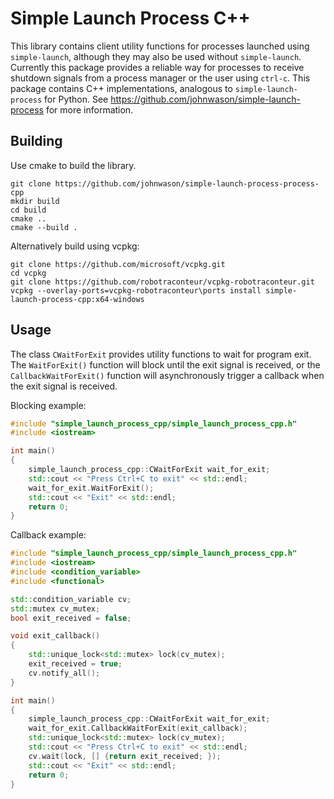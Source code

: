 # Simple Launch Process C++

This library contains client utility functions for processes launched using `simple-launch`, although they may also be used without `simple-launch`. Currently this package provides a reliable way for processes to receive shutdown signals from a process manager or the user using `ctrl-c`. This package contains
C++ implementations, analogous to `simple-launch-process` for Python. See https://github.com/johnwason/simple-launch-process for more information.

## Building

Use cmake to build the library.

```
git clone https://github.com/johnwason/simple-launch-process-process-cpp
mkdir build
cd build
cmake ..
cmake --build .
```

Alternatively build using vcpkg:

```
git clone https://github.com/microsoft/vcpkg.git
cd vcpkg
git clone https://github.com/robotraconteur/vcpkg-robotraconteur.git
vcpkg --overlay-ports=vcpkg-robotraconteur\ports install simple-launch-process-cpp:x64-windows
```

## Usage

The class `CWaitForExit` provides utility functions to wait for program exit. The `WaitForExit()` function
will block until the exit signal is received, or the `CallbackWaitForExit()` function will asynchronously
trigger a callback when the exit signal is received.

Blocking example:

```cpp
#include "simple_launch_process_cpp/simple_launch_process_cpp.h"
#include <iostream>

int main()
{
    simple_launch_process_cpp::CWaitForExit wait_for_exit;
    std::cout << "Press Ctrl+C to exit" << std::endl;
    wait_for_exit.WaitForExit();
    std::cout << "Exit" << std::endl;
    return 0;
}
```

Callback example:

```cpp
#include "simple_launch_process_cpp/simple_launch_process_cpp.h"
#include <iostream>
#include <condition_variable>
#include <functional>

std::condition_variable cv;
std::mutex cv_mutex;
bool exit_received = false;

void exit_callback()
{
    std::unique_lock<std::mutex> lock(cv_mutex);
    exit_received = true;
    cv.notify_all();
}

int main()
{
    simple_launch_process_cpp::CWaitForExit wait_for_exit;
    wait_for_exit.CallbackWaitForExit(exit_callback);
    std::unique_lock<std::mutex> lock(cv_mutex);
    std::cout << "Press Ctrl+C to exit" << std::endl;
    cv.wait(lock, [] {return exit_received; });
    std::cout << "Exit" << std::endl;
    return 0;
}
```


